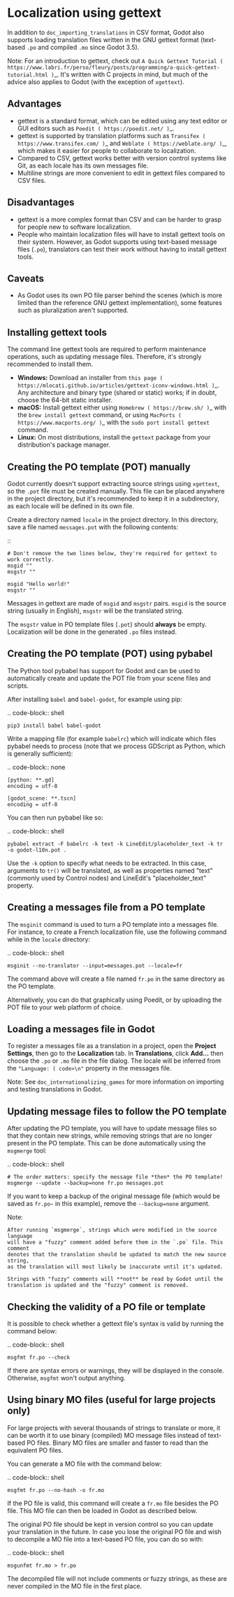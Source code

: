 

Localization using gettext
==========================

In addition to `doc_importing_translations` in CSV format, Godot
also supports loading translation files written in the GNU gettext
format (text-based `.po` and compiled `.mo` since Godot 3.5).

Note:
 For an introduction to gettext, check out
          `A Quick Gettext Tutorial ( https://www.labri.fr/perso/fleury/posts/programming/a-quick-gettext-tutorial.html )`_.
          It's written with C projects in mind, but much of the advice
          also applies to Godot (with the exception of `xgettext`).

Advantages
----------

- gettext is a standard format, which can be edited using any text editor
  or GUI editors such as `Poedit ( https://poedit.net/ )`_.
- gettext is supported by translation platforms such as
  `Transifex ( https://www.transifex.com/ )`_ and `Weblate ( https://weblate.org/ )`_,
  which makes it easier for people to collaborate to localization.
- Compared to CSV, gettext works better with version control systems like Git,
  as each locale has its own messages file.
- Multiline strings are more convenient to edit in gettext files compared
  to CSV files.

Disadvantages
-------------

- gettext is a more complex format than CSV and can be harder to grasp for
  people new to software localization.
- People who maintain localization files will have to install gettext tools
  on their system. However, as Godot supports using text-based message files
  (`.po`), translators can test their work without having to install gettext tools.

Caveats
-------

- As Godot uses its own PO file parser behind the scenes
  (which is more limited than the reference GNU gettext implementation),
  some features such as pluralization aren't supported.

Installing gettext tools
------------------------

The command line gettext tools are required to perform maintenance operations,
such as updating message files. Therefore, it's strongly recommended to
install them.

- **Windows:** Download an installer from
  `this page ( https://mlocati.github.io/articles/gettext-iconv-windows.html )`_.
  Any architecture and binary type (shared or static) works;
  if in doubt, choose the 64-bit static installer.
- **macOS:** Install gettext either using `Homebrew ( https://brew.sh/ )`_
  with the `brew install gettext` command, or using
  `MacPorts ( https://www.macports.org/ )`_ with the
  `sudo port install gettext` command.
- **Linux:** On most distributions, install the `gettext` package from
  your distribution's package manager.

Creating the PO template (POT) manually
---------------------------------------

Godot currently doesn't support extracting source strings using `xgettext`,
so the `.pot` file must be created manually. This file can be placed anywhere
in the project directory, but it's recommended to keep it in a subdirectory, as
each locale will be defined in its own file.

Create a directory named `locale` in the project directory. In this directory,
save a file named `messages.pot` with the following contents:

::

    # Don't remove the two lines below, they're required for gettext to work correctly.
    msgid ""
    msgstr ""

    msgid "Hello world!"
    msgstr ""

Messages in gettext are made of `msgid` and `msgstr` pairs.
`msgid` is the source string (usually in English), `msgstr` will be
the translated string.

The `msgstr` value in PO template files (`.pot`) should **always** be empty.
Localization will be done in the generated `.po` files instead.

Creating the PO template (POT) using pybabel
--------------------------------------------

The Python tool pybabel has support for Godot and can be used to automatically
create and update the POT file from your scene files and scripts.

After installing `babel` and `babel-godot`, for example using pip:

.. code-block:: shell

    pip3 install babel babel-godot

Write a mapping file (for example `babelrc`) which will indicate which files
pybabel needs to process (note that we process GDScript as Python, which is
generally sufficient):

.. code-block:: none

    [python: **.gd]
    encoding = utf-8

    [godot_scene: **.tscn]
    encoding = utf-8

You can then run pybabel like so:

.. code-block:: shell

    pybabel extract -F babelrc -k text -k LineEdit/placeholder_text -k tr -o godot-l10n.pot .

Use the `-k` option to specify what needs to be extracted. In this case,
arguments to `tr()` will be translated, as well
as properties named "text" (commonly used by Control nodes) and LineEdit's
"placeholder_text" property.

Creating a messages file from a PO template
-------------------------------------------

The `msginit` command is used to turn a PO template into a messages file.
For instance, to create a French localization file, use the following command
while in the `locale` directory:

.. code-block:: shell

    msginit --no-translator --input=messages.pot --locale=fr

The command above will create a file named `fr.po` in the same directory
as the PO template.

Alternatively, you can do that graphically using Poedit, or by uploading the
POT file to your web platform of choice.

Loading a messages file in Godot
--------------------------------

To register a messages file as a translation in a project, open the
**Project Settings**, then go to the **Localization** tab.
In **Translations**, click **Add…** then choose the `.po` or `.mo` file
in the file dialog. The locale will be inferred from the
`"Language: ( code>\n"` property in the messages file.

Note:
 See `doc_internationalizing_games` for more information on
          importing and testing translations in Godot.

Updating message files to follow the PO template
------------------------------------------------

After updating the PO template, you will have to update message files so
that they contain new strings, while removing strings that are no longer
present in the PO template. This can be done automatically using the
`msgmerge` tool:

.. code-block:: shell

    # The order matters: specify the message file *then* the PO template!
    msgmerge --update --backup=none fr.po messages.pot

If you want to keep a backup of the original message file (which would be
saved as `fr.po~` in this example), remove the `--backup=none` argument.

Note:


    After running `msgmerge`, strings which were modified in the source language
    will have a "fuzzy" comment added before them in the `.po` file. This comment
    denotes that the translation should be updated to match the new source string,
    as the translation will most likely be inaccurate until it's updated.

    Strings with "fuzzy" comments will **not** be read by Godot until the
    translation is updated and the "fuzzy" comment is removed.

Checking the validity of a PO file or template
----------------------------------------------

It is possible to check whether a gettext file's syntax is valid by running
the command below:

.. code-block:: shell

    msgfmt fr.po --check

If there are syntax errors or warnings, they will be displayed in the console.
Otherwise, `msgfmt` won't output anything.

Using binary MO files (useful for large projects only)
------------------------------------------------------

For large projects with several thousands of strings to translate or more,
it can be worth it to use binary (compiled) MO message files instead of text-based
PO files. Binary MO files are smaller and faster to read than the equivalent
PO files.

You can generate a MO file with the command below:

.. code-block:: shell

    msgfmt fr.po --no-hash -o fr.mo

If the PO file is valid, this command will create a `fr.mo` file besides
the PO file. This MO file can then be loaded in Godot as described below.

The original PO file should be kept in version control so you can update
your translation in the future. In case you lose the original PO file and
wish to decompile a MO file into a text-based PO file, you can do so with:

.. code-block:: shell

    msgunfmt fr.mo > fr.po

The decompiled file will not include comments or fuzzy strings, as these are
never compiled in the MO file in the first place.
